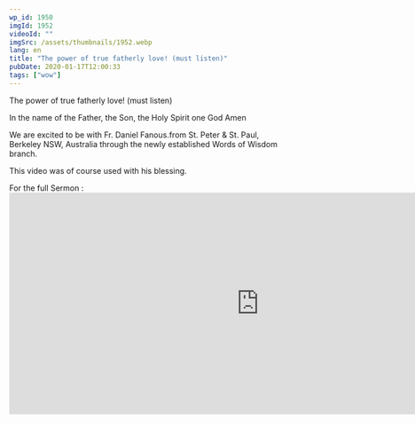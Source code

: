 ```yaml
---
wp_id: 1950
imgId: 1952
videoId: ""
imgSrc: /assets/thumbnails/1952.webp
lang: en
title: "The power of true fatherly love! (must listen)"
pubDate: 2020-01-17T12:00:33
tags: ["wow"]
---
```


<p>The power of true fatherly love! (must listen)</p>
<p>In the name of the Father, the Son, the Holy Spirit one God Amen</p>
<p>We are excited to be with Fr. Daniel Fanous.from St. Peter &amp; St. Paul, Berkeley NSW, Australia through the newly established Words of Wisdom branch.</p>
<p>This video was of course used with his blessing.</p>
<p>For the full Sermon :<br />
<iframe loading="lazy" title="SUNDAY HOMILIES: The Love of a Father (Fr. Daniel Fanous) by Upper Room Media" width="900" height="400" scrolling="no" frameborder="no" src="https://w.soundcloud.com/player/?visual=true&url=https%3A%2F%2Fapi.soundcloud.com%2Ftracks%2F341110204&show_artwork=true&maxwidth=900&maxheight=1000&dnt=1"></iframe></p>
